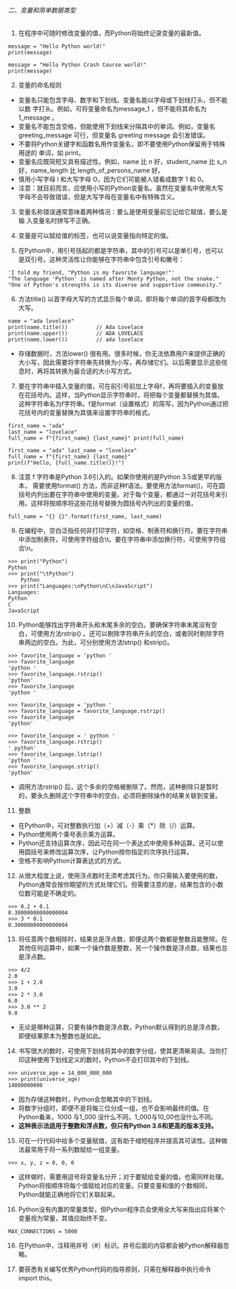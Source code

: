###### 二、变量和简单数据类型

1. 在程序中可随时修改变量的值，而Python将始终记录变量的最新值。
```
message = "Hello Python world!" 
print(message)

message = "Hello Python Crash Course world!" 
print(message)
```

2. 变量的命名规则
- 变量名只能包含字母、数字和下划线。变量名能以字母或下划线打头，但不能以数 字打头。例如，可将变量命名为message_1 ，但不能将其命名为1_message 。
- 变量名不能包含空格，但能使用下划线来分隔其中的单词。例如，变量名 greeting_message 可行，但变量名 greeting message 会引发错误。
- 不要将Python关键字和函数名用作变量名，即不要使用Python保留用于特殊用途的 单词，如 print。
- 变量名应既简短又具有描述性。例如，name 比 n 好，student_name 比 s_n 好，name_length 比 length_of_persons_name 好。
- 慎用小写字母 l 和大写字母 O，因为它们可能被人错看成数字 1 和 0。
- 注意：就目前而言，应使用小写的Python变量名。虽然在变量名中使用大写字母不会导致错误，但是大写字母在变量名中有特殊含义。

3. 变量名称错误通常意味着两种情况：要么是使用变量前忘记给它赋值，要么是输  入变量名时拼写不正确。

4. 变量是可以赋给值的标签，也可以说变量指向特定的值。

5. 在Python中，用引号括起的都是字符串，其中的引号可以是单引号，也可以是双引号。这种灵活性让你能够在字符串中包含引号和撇号：
```
'I told my friend, "Python is my favorite language!"'
"The language 'Python' is named after Monty Python, not the snake." "One of Python's strengths is its diverse and supportive community."
```

6. 方法title() 以首字母大写的方式显示每个单词，即将每个单词的首字母都改为大写。
```
name = "ada lovelace" 
print(name.title())         // Ada Lovelace
print(name.upper())         // ADA LOVELACE
print(name.lower())         // ada lovelace
```
- 存储数据时，方法lower() 很有用。很多时候，你无法依靠用户来提供正确的大小写，因此需要将字符串先转换为小写，再存储它们。以后需要显示这些信息时，再将其转换为最合适的大小写方式。

7. 要在字符串中插入变量的值，可在前引号前加上字母f，再将要插入的变量放在花括号内。这样，当Python显示字符串时，将把每个变量都替换为其值。这种字符串名为f字符串。f是format（设置格式）的简写，因为Python通过把花括号内的变量替换为其值来设置字符串的格式。
```
first_name = "ada" 
last_name = "lovelace"
full_name = f"{first_name} {last_name}" print(full_name)

first_name = "ada" last_name = "lovelace"
full_name = f"{first_name} {last_name}"
print(f"Hello, {full_name.title()}!")
```

8. 注意 f 字符串是Python 3.6引入的。如果你使用的是Python 3.5或更早的版本， 需要使用format() 方法，而非这种f语法。要使用方法format()，可在圆括号内列出要在字符串中使用的变量。对于每个变量，都通过一对花括号来引用。这样将按顺序将这些花括号替换为圆括号内列出的变量的值，
```
full_name = "{} {}".format(first_name, last_name)
```

9. 在编程中，空白泛指任何非打印字符，如空格、制表符和换行符。要在字符串中添加制表符，可使用字符组合\t。要在字符串中添加换行符，可使用字符组合\n。
```
>>> print("Python") 
Python
>>> print("\tPython") 
    Python
>>> print("Languages:\nPython\nC\nJavaScript") 
Languages:
Python 
C
JavaScript
```

10. Python能够找出字符串开头和末尾多余的空白。要确保字符串末尾没有空白，可使用方法rstrip() 。还可以剔除字符串开头的空白，或者同时剔除字符串两边的空白。为此，可分别使用方法lstrip() 和strip()。
```
>>> favorite_language = 'python '
>>> favorite_language
'python '
>>> favorite_language.rstrip() 
'python'
>>> favorite_language 
'python '

>>> favorite_language = 'python '
>>> favorite_language = favorite_language.rstrip()
>>> favorite_language 
'python'

>>> favorite_language = ' python '
>>> favorite_language.rstrip() 
' python'
>>> favorite_language.lstrip() 
'python '
>>> favorite_language.strip() 
'python'
```
- 调用方法rstrip() 后，这个多余的空格被删除了。然而，这种删除只是暂时的，要永久删除这个字符串中的空白，必须将删除操作的结果关联到变量。

11. 整数
- 在Python中，可对整数执行加（+）减（-）乘（*）除（/）运算。
- Python使用两个乘号表示乘方运算。
- Python还支持运算次序，因此可在同一个表达式中使用多种运算。还可以使用圆括号来修改运算次序，让Python按你指定的次序执行运算。
- 空格不影响Python计算表达式的方式。

12. 从很大程度上说，使用浮点数时无须考虑其行为。你只需输入要使用的数，Python通常会按你期望的方式处理它们。但需要注意的是，结果包含的小数位数可能是不确定的。
```
>>> 0.2 + 0.1
0.30000000000000004
>>> 3 * 0.1
0.30000000000000004
```

13. 将任意两个数相除时，结果总是浮点数，即便这两个数都是整数且能整除。在其他任何运算中，如果一个操作数是整数，另一个操作数是浮点数，结果也总是浮点数。
```
>>> 4/2
2.0
>>> 1 + 2.0
3.0
>>> 2 * 3.0
6.0
>>> 3.0 ** 2
9.0
```
- 无论是哪种运算，只要有操作数是浮点数，Python默认得到的总是浮点数，即便结果原本为整数也是如此。

14. 书写很大的数时，可使用下划线将其中的数字分组，使其更清晰易读。当你打印这种使用下划线定义的数时，Python不会打印其中的下划线。
```
>>> universe_age = 14_000_000_000
>>> print(universe_age) 
14000000000
```
- 因为存储这种数时，Python会忽略其中的下划线。
- 将数字分组时，即便不是将每三位分成一组，也不会影响最终的值。在Python看来，1000 与1_000 没什么不同，1_000与10_00也没什么不同。
- **这种表示法适用于整数和浮点数，但只有Python 3.6和更高的版本支持。**

15. 可在一行代码中给多个变量赋值，这有助于缩短程序并提高其可读性。这种做法最常用于将一系列数赋给一组变量。
```
>>> x, y, z = 0, 0, 0
```
- 这样做时，需要用逗号将变量名分开；对于要赋给变量的值，也需同样处理。Python将按顺序将每个值赋给对应的变量。只要变量和值的个数相同，Python就能正确地将它们关联起来。

16. Python没有内置的常量类型，但Python程序员会使用全大写来指出应将某个变量视为常量，其值应始终不变。
```
MAX_CONNECTIONS = 5000
```

16. 在Python中，注释用井号（#）标识。井号后面的内容都会被Python解释器忽略。

17. 要获悉有关编写优秀Python代码的指导原则，只需在解释器中执行命令import this。
